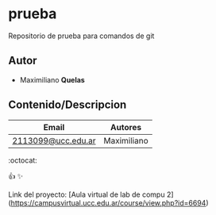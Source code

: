 # prueba
Repositorio de prueba para comandos de git

## Autor
* Maximiliano **Quelas**

## Contenido/Descripcion

| Email | Autores |
|-------|---------|
|2113099@ucc.edu.ar|Maximiliano|

:octocat:

:+1:
:sparkles:

Link del proyecto: [Aula virtual de lab de compu 2] (https://campusvirtual.ucc.edu.ar/course/view.php?id=6694)